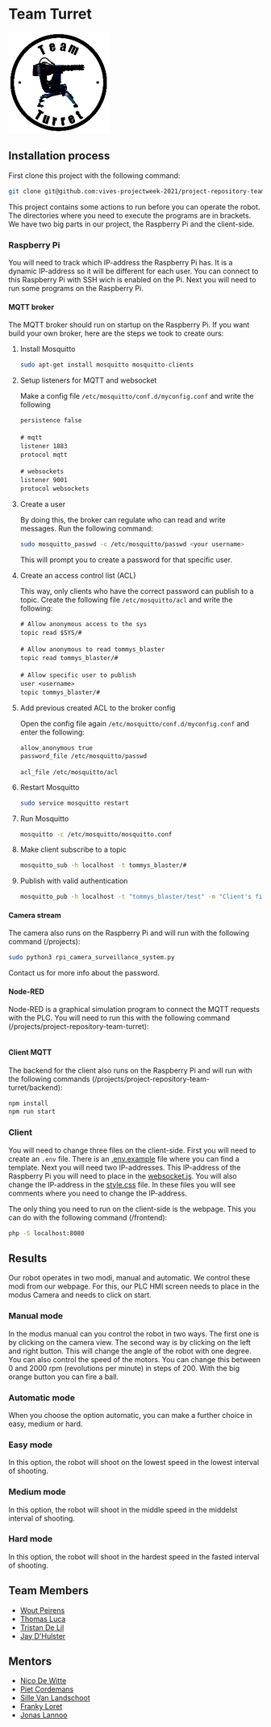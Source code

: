 # Team Turret

![Team Turret img](./img/TeamTurretWhite.png)

## Installation process

First clone this project with the following command:

```bash
git clone git@github.com:vives-projectweek-2021/project-repository-team-turret.git
```

This project contains some actions to run before you can operate the robot. The directories where you need to execute the programs are in brackets. We have two big parts in our project, the Raspberry Pi and the client-side.

### Raspberry Pi

You will need to track which IP-address the Raspberry Pi has. It is a dynamic IP-address so it will be different for each user. You can connect to this Raspberry Pi with SSH wich is enabled on the Pi. Next you will need to run some programs on the Raspberry Pi.

#### MQTT broker

The MQTT broker should run on startup on the Raspberry Pi. If you want build your own broker, here are the steps we took to create ours:

1. Install Mosquitto

    ```bash
    sudo apt-get install mosquitto mosquitto-clients
    ```

2. Setup listeners for MQTT and websocket

    Make a config file `/etc/mosquitto/conf.d/myconfig.conf` and write the following

    ```txt
    persistence false

    # mqtt
    listener 1883
    protocol mqtt

    # websockets
    listener 9001
    protocol websockets
    ```

3. Create a user

    By doing this, the broker can regulate who can read and write messages.
    Run the following command:

    ```bash
    sudo mosquitto_passwd -c /etc/mosquitto/passwd <your username>
    ```

    This will prompt you to create a password for that specific user.

4. Create an access control list (ACL)

    This way, only clients who have the correct password can publish to a topic.
    Create the following file `/etc/mosquitto/acl` and write the following:

    ```txt
    # Allow anonymous access to the sys
    topic read $SYS/#

    # Allow anonymous to read tommys_blaster
    topic read tommys_blaster/#

    # Allow specific user to publish
    user <username>
    topic tommys_blaster/#
    ```

5. Add previous created ACL to the broker config

    Open the config file again `/etc/mosquitto/conf.d/myconfig.conf` and enter the following:

    ```text
    allow_anonymous true
    password_file /etc/mosquitto/passwd

    acl_file /etc/mosquitto/acl
    ```

6. Restart Mosquitto

    ```bash
    sudo service mosquitto restart
    ```

7. Run Mosquitto

    ```bash
    mosquitto -c /etc/mosquitto/mosquitto.conf
    ```

8. Make client subscribe to a topic

    ```bash
    mosquitto_sub -h localhost -t tommys_blaster/#
    ```

9. Publish with valid authentication

    ```bash
    mosquitto_pub -h localhost -t "tommys_blaster/test" -m "Client's first publish" -u "<username>" -P "<password>"
    ```

#### Camera stream

The camera also runs on the Raspberry Pi and will run with the following command (/projects):

```bash
sudo python3 rpi_camera_surveillance_system.py
```

Contact us for more info about the password.

#### Node-RED

Node-RED is a graphical simulation program to connect the MQTT requests with the PLC. You will need to run this with the following command (/projects/project-repository-team-turret):

```bash

```

#### Client MQTT

The backend for the client also runs on the Raspberry Pi and will run with the following commands (/projects/project-repository-team-turret/backend):

```bash
npm install
npm run start
```

### Client

You will need to change three files on the client-side. First you will need to create an `.env` file. There is an [.env.example](/backend/.env.example) file where you can find a template. Next you will need two IP-addresses. This IP-address of the Raspberry Pi you will need to place in the [websocket.js](/frontend/src/websocket.js). You will also change the IP-address in the [style.css](/frontend/styles/style.css) file. In these files you will see comments where you need to change the IP-address.

The only thing you need to run on the client-side is the webpage. This you can do with the following command (/frontend):

```bash
php -S localhost:8080
```

## Results

Our robot operates in two modi, manual and automatic. We control these modi from our webpage. For this, our PLC HMI screen needs to place in the modus Camera and needs to click on start.

### Manual mode

In the modus manual can you control the robot in two ways. The first one is by clicking on the camera view. The second way is by clicking on the left and right button. This will change the angle of the robot with one degree. You can also control the speed of the motors. You can change this between 0 and 2000 rpm (revolutions per minute) in steps of 200. With the big orange button you can fire a ball.

### Automatic mode

When you choose the option automatic, you can make a further choice in easy, medium or hard.

### Easy mode

In this option, the robot will shoot on the lowest speed in the lowest interval of shooting.

### Medium mode

In this option, the robot will shoot in the middle speed in the middelst interval of shooting.

### Hard mode

In this option, the robot will shoot in the hardest speed in the fasted interval of shooting.

## Team Members

- [Wout Peirens](https://github.com/wout297)
- [Thomas Luca](https://github.com/ThomasLuca)
- [Tristan De Lil](https://github.com/TristanDeLil)
- [Jay D'Hulster](https://github.com/JayDHulster)

## Mentors

- [Nico De Witte](https://github.com/BioBoost)
- [Piet Cordemans](https://github.com/pcordemans)
- [Sille Van Landschoot](https://github.com/sillevl)
- [Franky Loret](https://github.com/frankyloret)
- [Jonas Lannoo](https://github.com/JonasLannoo)
